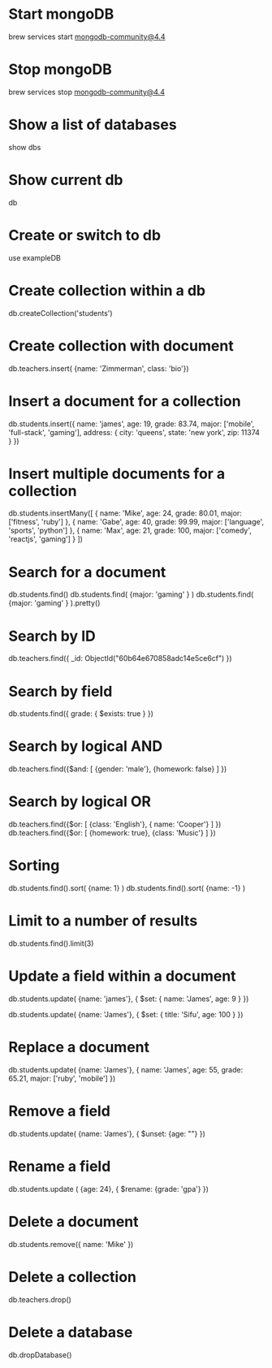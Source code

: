 # Start mongoDB
brew services start mongodb-community@4.4

# Stop mongoDB
brew services stop mongodb-community@4.4

# Show a list of databases
show dbs

# Show current db
db

# Create or switch to db
use exampleDB

# Create collection within a db
db.createCollection('students')

# Create collection with document
db.teachers.insert( {name: 'Zimmerman', class: 'bio'})

# Insert a document for a collection
db.students.insert({
  name: 'james',
  age: 19,
  grade: 83.74,
  major: ['mobile', 'full-stack', 'gaming'],
  address: {
    city: 'queens',
    state: 'new york',
    zip: 11374
  }
})

# Insert multiple documents for a collection
db.students.insertMany([
  {
    name: 'Mike',
    age: 24,
    grade: 80.01,
    major: ['fitness', 'ruby']
  },
  {
    name: 'Gabe',
    age: 40,
    grade: 99.99,
    major: ['language', 'sports', 'python']
  },
  {
    name: 'Max',
    age: 21,
    grade: 100,
    major: ['comedy', 'reactjs', 'gaming']
  }
])

# Search for a document
db.students.find()
db.students.find( {major: 'gaming' } )
db.students.find( {major: 'gaming' } ).pretty()

# Search by ID
db.teachers.find({
  _id: ObjectId("60b64e670858adc14e5ce6cf")
})

# Search by field
db.students.find({
  grade: { $exists: true }
})

# Search by logical AND 
db.teachers.find({$and: [ {gender: 'male'}, {homework: false} ] })

# Search by logical OR
db.teachers.find({$or: [ {class: 'English'}, { name: 'Cooper'} ] })
db.teachers.find({$or: [ {homework: true}, {class: 'Music'} ] })

# Sorting
db.students.find().sort( {name: 1} )
db.students.find().sort( {name: -1} )

# Limit to a number of results
db.students.find().limit(3)

# Update a field within a document
db.students.update( {name: 'james'}, 
  {
  $set: {
    name: 'James',
    age: 9
  }
})

db.students.update( {name: 'James'}, 
  {
  $set: {
    title: 'Sifu',
    age: 100
  }
})

# Replace a document
db.students.update( {name: 'James'},
  {
    name: 'James',
    age: 55,
    grade: 65.21,
    major: ['ruby', 'mobile']
})

# Remove a field
db.students.update( {name: 'James'},
  {
  $unset: {age: ""}
})

# Rename a field
db.students.update ( {age: 24},
  {
  $rename: {grade: 'gpa'}
})

# Delete a document
db.students.remove({
  name: 'Mike'
})

# Delete a collection
db.teachers.drop()

# Delete a database
db.dropDatabase()